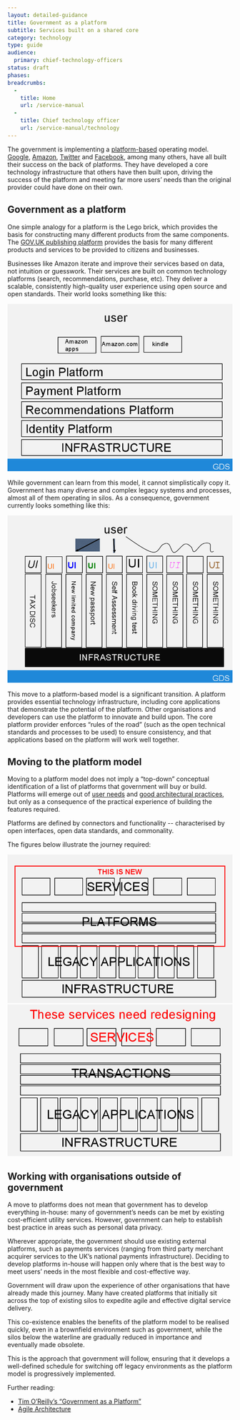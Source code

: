 ```yaml
---
layout: detailed-guidance
title: Government as a platform
subtitle: Services built on a shared core
category: technology
type: guide
audience:
  primary: chief-technology-officers
status: draft
phases:
breadcrumbs:
  -
    title: Home
    url: /service-manual
  -
    title: Chief technology officer
    url: /service-manual/technology
---
```


The government is implementing a [platform-based](/government/publications/case-study-on-action-11-build-government-as-a-platform) operating model. [Google](http://research.google.com/pubs/SoftwareSystems.html), [Amazon](http://www.infoq.com/presentations/vogels-amazon-platform), [Twitter](https://blog.twitter.com/2010/tech-behind-new-twittercom) and [Facebook](https://www.facebook.com/Engineering), among many others, have all built their success on the back of platforms. They have developed a core technology infrastructure that others have then built upon, driving the success of the platform and meeting far more users’ needs than the original provider could have done on their own.

## Government as a platform

One simple analogy for a platform is the Lego brick, which provides the basis for constructing many different products from the same components. The [GOV.UK publishing platform](https://gds.blog.gov.uk/govuk-launch-colophon/) provides the basis for many different products and services to be provided to citizens and businesses.

Businesses like Amazon iterate and improve their services based on data, not intuition or guesswork. Their services are built on common technology platforms (search, recommendations, purchase, etc). They deliver a scalable, consistently high-quality user experience using open source and open standards. Their world looks something like this:

<img src="/service-manual/assets/images/platform-diagram.png" alt="Diagram showing a simple version of Amazon's platform diagram" />

While government can learn from this model, it cannot simplistically copy it. Government has many diverse and complex legacy systems and processes, almost all of them operating in silos. As a consequence, government currently looks something like this:

<img src="/service-manual/assets/images/current-government-systems.png" alt="Diagram showing a simplified version of the current state of government systems" />

This move to a platform-based model is a significant transition. A platform provides essential technology infrastructure, including core applications that demonstrate the potential of the platform. Other organisations and developers can use the platform to innovate and build upon. The core platform provider enforces “rules of the road” (such as the open technical standards and processes to be used) to ensure consistency, and that applications based on the platform will work well together.

## Moving to the platform model

Moving to a platform model does not imply a “top-down” conceptual identification of a list of platforms that government will buy or build. Platforms will emerge out of [user needs](/service-manual/user-centred-design/user-needs.html) and [good architectural practices](/service-manual/technology/architecture.html), but only as a consequence of the practical experience of building the features required.

Platforms are defined by connectors and functionality -- characterised by open interfaces, open data standards, and commonality.

The figures below illustrate the journey required:

<img src="/service-manual/assets/images/platform-based-government.png" alt="Diagram showing the move towards platform-based government" />

<img src="/service-manual/assets/images/service-redesign.png" alt="Diagram showing service redesign using the platform model" />

## Working with organisations outside of government

A move to platforms does not mean that government has to develop everything in-house: many of government’s needs can be met by existing cost-efficient utility services. However, government can help to establish best practice in areas such as personal data privacy.

Wherever appropriate, the government should use existing external platforms, such as payments services (ranging from third party merchant acquirer services to the UK’s national payments infrastructure). Deciding to develop platforms in-house will happen only where that is the best way to meet users’ needs in the most flexible and cost-effective way.

Government will draw upon the experience of other organisations that have already made this journey. Many have created platforms that initially sit across the top of existing silos to expedite agile and effective digital service delivery.

This co-existence enables the benefits of the platform model to be realised quickly, even in a brownfield environment such as government, while the silos below the waterline are gradually reduced in importance and eventually made obsolete.

This is the approach that government will follow, ensuring that it develops a well-defined schedule for switching off legacy environments as the platform model is progressively implemented.

Further reading:

* [Tim O’Reilly’s “Government as a Platform”](http://chimera.labs.oreilly.com/books/1234000000774/ch02.html)
* [Agile Architecture](http://www.agilemodeling.com/essays/agileArchitecture.htm)
